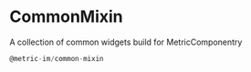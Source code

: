# CommonMixin
A collection of common widgets build for MetricComponentry

```javascript
@metric-im/common-mixin
```